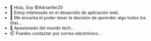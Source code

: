 - 👋 Hola, Soy @Adrianfer20
- 👀 Estoy interesado en el desarrollo de aplicación web.
- 🖤 Me encanta el poder tener la decisión de aprender algo todos los días...
- 💞️ Apasionado del mundo tech...
- 📫 Puedes contactar por correo electrónico...

<!---
Adrianfer20/Adrianfer20 is a ✨ special ✨ repository because its `README.md` (this file) appears on your GitHub profile.
You can click the Preview link to take a look at your changes.
--->
